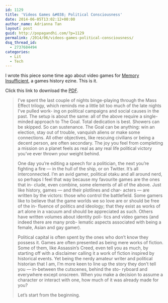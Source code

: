 ```yaml
---
id: 1129
title: 'Videos Games &#038; Political Consciousness'
date: 2014-06-05T13:02:12+00:00
author_name: Adrianna Tan
layout: post
guid: http://popagandhi.com/?p=1129
permalink: /2014/06/videos-games-political-consciousness/
dsq_thread_id:
  - 2737684494
categories:
  - Lit
  - Tech
---
```

I wrote this piece some time ago about video games for [Memory Insufficient](http://rupazero.com/memory-insufficient/), a games history ezine. This is it.

Click this link to download the [PDF](http://rupazero.com/wp-content/uploads/2014/05/Asia.pdf).

> I’ve spent the last couple of nights binge-playing through the Mass Effect trilogy, which reminds me a little bit too much of the late nights I’ve pulled work- ing on political campaigns and social causes in the past. The setup is about the same: all of the above require a single-minded approach to The Goal. Total dedication is best. Showers can be skipped. So can sustenance. The Goal can be anything: win an election, stay out of trouble, vanquish aliens or make some connections. All other objectives, like rescuing civilians or being a decent person, are often secondary. The joy you feel from completing a mission on a planet feels as real as any real life political victory you’ve ever thrown your weight behind.
>
> One day you’re editing a speech for a politician, the next you’re fighting a fire — in the hull of the ship, or on Twitter. It’s all interconnected. I’m an avid gamer, political otaku and all around nerd, so perhaps I feel that way because my favourite games are the ones that in- clude, even combine, some elements of all of the above. Just like history, games — and their plotlines and char- acters — are written by the victors: those who control the battlefield. Some gamers like to believe that the game worlds we so love are or should be free of the in- fluence of politics and ideology; that they exist as works of art alone in a vacuum and should be appreciated as such. Others have written volumes about identity poli- tics and video games (and indeed there are many prob- lematic aspects associated with being a female, Asian and gay gamer).
>
> Political capital is often spent by the ones who don’t know they possess it. Games are often presented as being mere works of fiction. Some of them, like Assassin’s Creed, even tell you as much, by starting off with a disclaimer calling it a work of fiction inspired by historical events. Yet being the nerdy amateur writer and political historian that I am, I’m more keen to line up the story they don’t tell you — in-between the cutscenes, behind the sto- ryboard and everywhere except onscreen. When you make a decision to assume a character or interact with one, how much of it was already made for you?
>
> Let’s start from the beginning.

